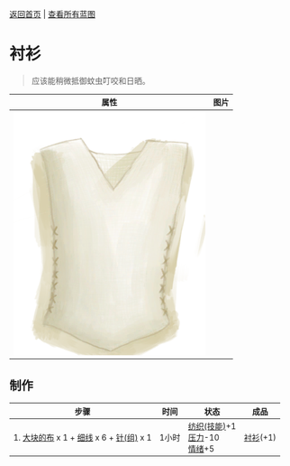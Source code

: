 [返回首页](index.md)   |  [查看所有蓝图](blueprint.md)
# 衬衫  
> 应该能稍微抵御蚊虫叮咬和日晒。  
  
  属性  |   图片   
 ----  |  ----:   
   |  ![](Sprite/ShirtFiber.png)   
  
## 制作  
步骤  |  时间  |  状态  |  成品  
----  |  ----  |  ----  |  ----  
1. [大块的布](ClothLarge.md) x 1 + [细线](CordFiber.md) x 6 + [针(组)](GpTag_Needle.md) x 1  |  1小时  |  [纺织(技能)](Skill_Tailoring.md)+1<br>[压力](Stress.md)-10<br>[情绪](Morale.md)+5  |  [衬衫](ShirtFiber.md)(+1)  
